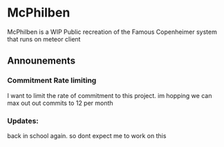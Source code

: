 # McPhilben

McPhilben is a WIP Public recreation of the Famous Copenheimer system that runs on meteor client

## Announements
  ### Commitment Rate limiting
  I want to limit the rate of commitment to this project. im hopping we can max out out commits to 12 per month 

### Updates:


back in school again. so dont expect me to work on this
